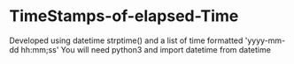 # TimeStamps-of-elapsed-Time
Developed using datetime strptime() and a list of time formatted 'yyyy-mm-dd hh:mm;ss'
You will need python3 and import datetime from datetime
